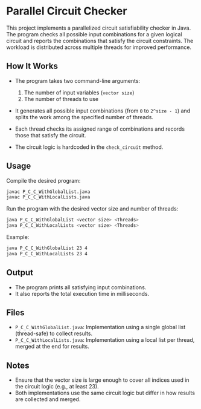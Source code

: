 # Parallel Circuit Checker

This project implements a parallelized circuit satisfiability checker in Java. The program checks all possible input combinations for a given logical circuit and reports the combinations that satisfy the circuit constraints. The workload is distributed across multiple threads for improved performance.

## How It Works

- The program takes two command-line arguments:
    1. The number of input variables (`vector size`)
    2. The number of threads to use

- It generates all possible input combinations (from `0` to `2^size - 1`) and splits the work among the specified number of threads.

- Each thread checks its assigned range of combinations and records those that satisfy the circuit.

- The circuit logic is hardcoded in the `check_circuit` method.

## Usage

Compile the desired program:

```sh
javac P_C_C_WithGlobalList.java
javac P_C_C_WithLocalLists.java
```

Run the program with the desired vector size and number of threads:

```sh
java P_C_C_WithGlobalList <vector size> <Threads>
java P_C_C_WithLocalLists <vector size> <Threads>
```

Example:

```sh
java P_C_C_WithGlobalList 23 4
java P_C_C_WithLocalLists 23 4
```

## Output

- The program prints all satisfying input combinations.
- It also reports the total execution time in milliseconds.

## Files

- `P_C_C_WithGlobalList.java`: Implementation using a single global list (thread-safe) to collect results.
- `P_C_C_WithLocalLists.java`: Implementation using a local list per thread, merged at the end for results.

## Notes

- Ensure that the vector size is large enough to cover all indices used in the circuit logic (e.g., at least 23).
- Both implementations use the same circuit logic but differ in how results are collected and merged.

